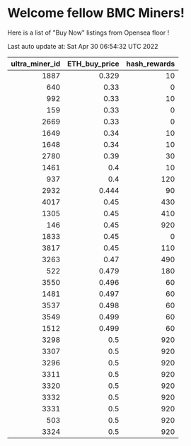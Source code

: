 # Welcome fellow BMC Miners!
Here is a list of "Buy Now" listings from Opensea floor !


Last auto update at: Sat Apr 30 06:54:32 UTC 2022


|   ultra_miner_id |   ETH_buy_price |   hash_rewards |
|-----------------:|----------------:|---------------:|
|             1887 |           0.329 |             10 |
|              640 |           0.33  |              0 |
|              992 |           0.33  |             10 |
|              159 |           0.33  |              0 |
|             2669 |           0.33  |              0 |
|             1649 |           0.34  |             10 |
|             1648 |           0.34  |             10 |
|             2780 |           0.39  |             30 |
|             1461 |           0.4   |             10 |
|              937 |           0.4   |            120 |
|             2932 |           0.444 |             90 |
|             4017 |           0.45  |            430 |
|             1305 |           0.45  |            410 |
|              146 |           0.45  |            920 |
|             1833 |           0.45  |              0 |
|             3817 |           0.45  |            110 |
|             3263 |           0.47  |            490 |
|              522 |           0.479 |            180 |
|             3550 |           0.496 |             60 |
|             1481 |           0.497 |             60 |
|             3537 |           0.498 |             60 |
|             3549 |           0.499 |             60 |
|             1512 |           0.499 |             60 |
|             3298 |           0.5   |            920 |
|             3307 |           0.5   |            920 |
|             3296 |           0.5   |            920 |
|             3311 |           0.5   |            920 |
|             3320 |           0.5   |            920 |
|             3332 |           0.5   |            920 |
|             3331 |           0.5   |            920 |
|              503 |           0.5   |            920 |
|             3324 |           0.5   |            920 |